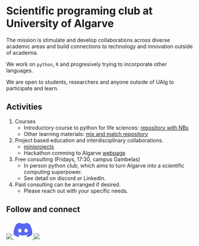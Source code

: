 # Scientific programing club at University of Algarve

The mission is stimulate and develop collaborations across diverse academic areas and build connections to technology and innovation outside of academia.

We work on `python`, `R` and progresively trying to incorporate other languages.

We are open to students, researchers and anyone outside of UAlg to participate and learn.

## Activities
1. Courses
    * Introductory course to python for life sciences: [repository with NBs](https://github.com/Py-ualg/2024-intro-course)
    * Other learning materials: [mix and match repository](https://github.com/Py-ualg/learning-materials)
2. Project based education and interdisciplinary collaborations.
    * [miniprojects](https://github.com/Py-ualg/miniprojects)
    * Hackathon comming to Algarve [webpage](https://codeblue.pt/)
3. Free consulting (Fridays, 17:30, campus Gambelas)
    * In person python club, which aims to turn Algarve into a scientific computing superpower.
    * See detail on discord or LinkedIn.
4. Paid consulting can be arranged if desired.
    * Please reach out with your specific needs.

## Follow and connect
<a href="https://www.linkedin.com/company/py-ualg/">
  <img height="50" src="https://cdn2.iconfinder.com/data/icons/social-icon-3/512/social_style_3_in-306.png"/>
</a>

<a href="https://discord.gg/yyDMntN8">
    <img height="50" src="discord-icon-svgrepo-com.svg"/>
</a>

<a href="mailto:ualg.python@gmail.com">
    <img height="50" src="https://www.vectorlogo.zone/logos/gmail/gmail-tile.svg"/>
</a>


